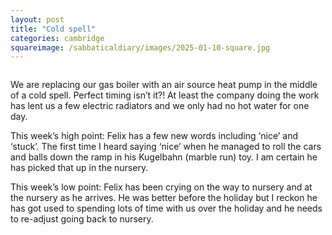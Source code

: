 ```yaml
---
layout: post
title: "Cold spell"
categories: cambridge
squareimage: /sabbaticaldiary/images/2025-01-10-square.jpg
---
```

<img src="/sabbaticaldiary/images/2025-01-10.jpg" alt="" class="center">

We are replacing our gas boiler with an air source heat pump in the middle of a cold spell. Perfect timing isn’t it?! At least the company doing the work has lent us a few electric radiators and we only had no hot water for one day. 

This week’s high point: Felix has a few new words including ‘nice’ and ‘stuck’. The first time I heard saying ‘nice’ when he managed to roll the cars and balls down the ramp in his Kugelbahn (marble run) toy. I am certain he has picked that up in the nursery. 

This week’s low point: Felix has been crying on the way to nursery and at the nursery as he arrives. He was better before the holiday but I reckon he has got used to spending lots of time with us over the holiday and he needs to re-adjust going back to nursery.